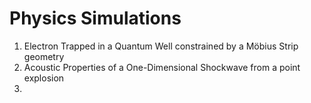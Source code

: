 # Physics Simulations

1. Electron Trapped in a Quantum Well constrained by a Möbius Strip geometry
2. Acoustic Properties of a One-Dimensional Shockwave from a point explosion
3. 

